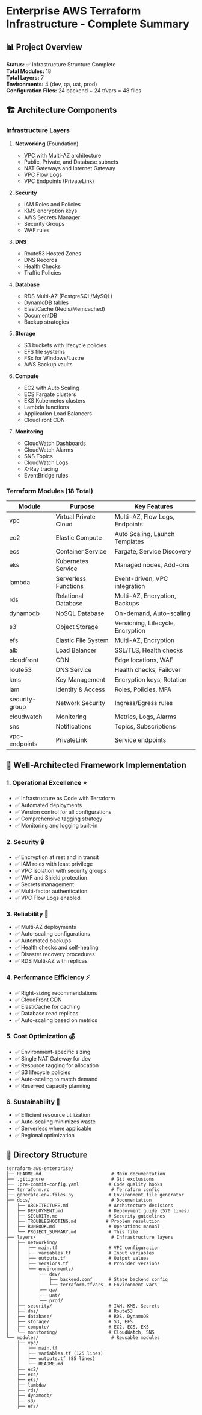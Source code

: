 # Enterprise AWS Terraform Infrastructure - Complete Summary

## 📊 Project Overview

**Status:** ✅ Infrastructure Structure Complete  
**Total Modules:** 18  
**Total Layers:** 7  
**Environments:** 4 (dev, qa, uat, prod)  
**Configuration Files:** 24 backend + 24 tfvars = 48 files

## 🏗️ Architecture Components

### Infrastructure Layers

1. **Networking** (Foundation)
   - VPC with Multi-AZ architecture
   - Public, Private, and Database subnets
   - NAT Gateways and Internet Gateway
   - VPC Flow Logs
   - VPC Endpoints (PrivateLink)

2. **Security**
   - IAM Roles and Policies
   - KMS encryption keys
   - AWS Secrets Manager
   - Security Groups
   - WAF rules

3. **DNS**
   - Route53 Hosted Zones
   - DNS Records
   - Health Checks
   - Traffic Policies

4. **Database**
   - RDS Multi-AZ (PostgreSQL/MySQL)
   - DynamoDB tables
   - ElastiCache (Redis/Memcached)
   - DocumentDB
   - Backup strategies

5. **Storage**
   - S3 buckets with lifecycle policies
   - EFS file systems
   - FSx for Windows/Lustre
   - AWS Backup vaults

6. **Compute**
   - EC2 with Auto Scaling
   - ECS Fargate clusters
   - EKS Kubernetes clusters
   - Lambda functions
   - Application Load Balancers
   - CloudFront CDN

7. **Monitoring**
   - CloudWatch Dashboards
   - CloudWatch Alarms
   - SNS Topics
   - CloudWatch Logs
   - X-Ray tracing
   - EventBridge rules

### Terraform Modules (18 Total)

| Module | Purpose | Key Features |
|--------|---------|--------------|
| vpc | Virtual Private Cloud | Multi-AZ, Flow Logs, Endpoints |
| ec2 | Elastic Compute | Auto Scaling, Launch Templates |
| ecs | Container Service | Fargate, Service Discovery |
| eks | Kubernetes Service | Managed nodes, Add-ons |
| lambda | Serverless Functions | Event-driven, VPC integration |
| rds | Relational Database | Multi-AZ, Encryption, Backups |
| dynamodb | NoSQL Database | On-demand, Auto-scaling |
| s3 | Object Storage | Versioning, Lifecycle, Encryption |
| efs | Elastic File System | Multi-AZ, Encryption |
| alb | Load Balancer | SSL/TLS, Health checks |
| cloudfront | CDN | Edge locations, WAF |
| route53 | DNS Service | Health checks, Failover |
| kms | Key Management | Encryption keys, Rotation |
| iam | Identity & Access | Roles, Policies, MFA |
| security-group | Network Security | Ingress/Egress rules |
| cloudwatch | Monitoring | Metrics, Logs, Alarms |
| sns | Notifications | Topics, Subscriptions |
| vpc-endpoints | PrivateLink | Service endpoints |

## 🎯 Well-Architected Framework Implementation

### 1. Operational Excellence ⭐
- ✅ Infrastructure as Code with Terraform
- ✅ Automated deployments
- ✅ Version control for all configurations
- ✅ Comprehensive tagging strategy
- ✅ Monitoring and logging built-in

### 2. Security 🔒
- ✅ Encryption at rest and in transit
- ✅ IAM roles with least privilege
- ✅ VPC isolation with security groups
- ✅ WAF and Shield protection
- ✅ Secrets management
- ✅ Multi-factor authentication
- ✅ VPC Flow Logs enabled

### 3. Reliability 🔄
- ✅ Multi-AZ deployments
- ✅ Auto-scaling configurations
- ✅ Automated backups
- ✅ Health checks and self-healing
- ✅ Disaster recovery procedures
- ✅ RDS Multi-AZ with replicas

### 4. Performance Efficiency ⚡
- ✅ Right-sizing recommendations
- ✅ CloudFront CDN
- ✅ ElastiCache for caching
- ✅ Database read replicas
- ✅ Auto-scaling based on metrics

### 5. Cost Optimization 💰
- ✅ Environment-specific sizing
- ✅ Single NAT Gateway for dev
- ✅ Resource tagging for allocation
- ✅ S3 lifecycle policies
- ✅ Auto-scaling to match demand
- ✅ Reserved capacity planning

### 6. Sustainability 🌱
- ✅ Efficient resource utilization
- ✅ Auto-scaling minimizes waste
- ✅ Serverless where applicable
- ✅ Regional optimization

## 📁 Directory Structure

```
terraform-aws-enterprise/
├── README.md                          # Main documentation
├── .gitignore                         # Git exclusions
├── .pre-commit-config.yaml           # Code quality hooks
├── terraform.rc                       # Terraform config
├── generate-env-files.py             # Environment file generator
├── docs/                              # Documentation
│   ├── ARCHITECTURE.md               # Architecture decisions
│   ├── DEPLOYMENT.md                 # Deployment guide (570 lines)
│   ├── SECURITY.md                   # Security guidelines
│   ├── TROUBLESHOOTING.md           # Problem resolution
│   ├── RUNBOOK.md                    # Operations manual
│   └── PROJECT_SUMMARY.md            # This file
├── layers/                            # Infrastructure layers
│   ├── networking/
│   │   ├── main.tf                   # VPC configuration
│   │   ├── variables.tf              # Input variables
│   │   ├── outputs.tf                # Output values
│   │   ├── versions.tf               # Provider versions
│   │   └── environments/
│   │       ├── dev/
│   │       │   ├── backend.conf      # State backend config
│   │       │   └── terraform.tfvars  # Environment vars
│   │       ├── qa/
│   │       ├── uat/
│   │       └── prod/
│   ├── security/                     # IAM, KMS, Secrets
│   ├── dns/                          # Route53
│   ├── database/                     # RDS, DynamoDB
│   ├── storage/                      # S3, EFS
│   ├── compute/                      # EC2, ECS, EKS
│   └── monitoring/                   # CloudWatch, SNS
└── modules/                           # Reusable modules
    ├── vpc/
    │   ├── main.tf
    │   ├── variables.tf (125 lines)
    │   ├── outputs.tf (85 lines)
    │   └── README.md
    ├── ec2/
    ├── ecs/
    ├── eks/
    ├── lambda/
    ├── rds/
    ├── dynamodb/
    ├── s3/
    ├── efs/
